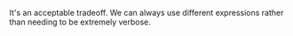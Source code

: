 It's an acceptable tradeoff. We can always use different expressions rather than needing to be extremely verbose.